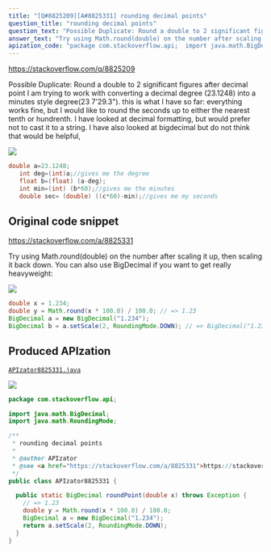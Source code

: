 ```yaml
---
title: "[Q#8825209][A#8825331] rounding decimal points"
question_title: "rounding decimal points"
question_text: "Possible Duplicate: Round a double to 2 significant figures after decimal point I am trying to work with converting a decimal degree (23.1248) into a minutes style degree(23 7'29.3\"). this is what I have so far: everything works fine, but I would like to round the seconds up to either the nearest tenth or hundrenth.  I have looked at decimal formatting, but would prefer not to cast it to a string.  I have also looked at bigdecimal but do not think that would be helpful,"
answer_text: "Try using Math.round(double) on the number after scaling it up, then scaling it back down. You can also use BigDecimal if you want to get really heavyweight:"
apization_code: "package com.stackoverflow.api;  import java.math.BigDecimal; import java.math.RoundingMode;  /**  * rounding decimal points  *  * @author APIzator  * @see <a href=\"https://stackoverflow.com/a/8825331\">https://stackoverflow.com/a/8825331</a>  */ public class APIzator8825331 {    public static BigDecimal roundPoint(double x) throws Exception {     // => 1.23     double y = Math.round(x * 100.0) / 100.0;     BigDecimal a = new BigDecimal(\"1.234\");     return a.setScale(2, RoundingMode.DOWN);   } }"
---
```


https://stackoverflow.com/q/8825209

Possible Duplicate:
Round a double to 2 significant figures after decimal point
I am trying to work with converting a decimal degree (23.1248) into a minutes style degree(23 7&#x27;29.3&quot;).
this is what I have so far:
everything works fine, but I would like to round the seconds up to either the nearest tenth or hundrenth.  I have looked at decimal formatting, but would prefer not to cast it to a string.  I have also looked at bigdecimal but do not think that would be helpful,


<div class="code-logo"><img src="/stackoverflow.png" /></div>

```java
double a=23.1248;
   int deg=(int)a;//gives me the degree
   float b=(float) (a-deg);
   int min=(int) (b*60);//gives me the minutes
   double sec= (double) ((c*60)-min);//gives me my seconds
```


## Original code snippet

https://stackoverflow.com/a/8825331

Try using Math.round(double) on the number after scaling it up, then scaling it back down.
You can also use BigDecimal if you want to get really heavyweight:

<div class="code-logo"><img src="/stackoverflow.png" /></div>

```java
double x = 1.234;
double y = Math.round(x * 100.0) / 100.0; // => 1.23
BigDecimal a = new BigDecimal("1.234");
BigDecimal b = a.setScale(2, RoundingMode.DOWN); // => BigDecimal("1.23")
```

## Produced APIzation

[`APIzator8825331.java`](https://github.com/blind-papers/apization-temp-data/raw/main/search/APIzator8825331.java)

<div class="code-logo"><img src="/apizator.png" /></div>

```java
package com.stackoverflow.api;

import java.math.BigDecimal;
import java.math.RoundingMode;

/**
 * rounding decimal points
 *
 * @author APIzator
 * @see <a href="https://stackoverflow.com/a/8825331">https://stackoverflow.com/a/8825331</a>
 */
public class APIzator8825331 {

  public static BigDecimal roundPoint(double x) throws Exception {
    // => 1.23
    double y = Math.round(x * 100.0) / 100.0;
    BigDecimal a = new BigDecimal("1.234");
    return a.setScale(2, RoundingMode.DOWN);
  }
}

```